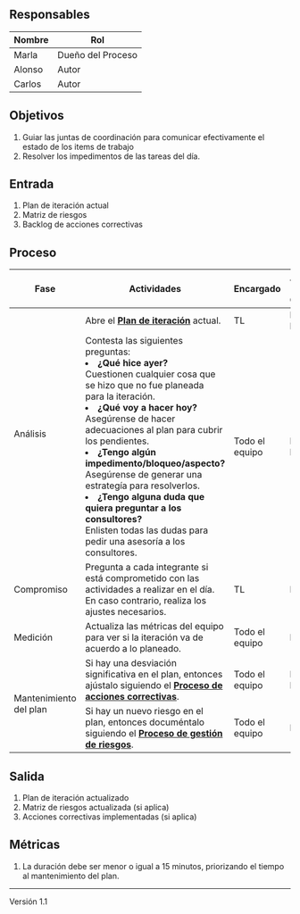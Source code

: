 ## Responsables
| Nombre    | Rol               |
| --------- | ----------------- |
| Marla     | Dueño del Proceso |
| Alonso    | Autor             |
| Carlos    |  Autor            |

## Objetivos
1. Guiar las juntas de coordinación para comunicar efectivamente el estado de los items de trabajo 
2. Resolver los impedimentos de las tareas del día.

## Entrada 
1. Plan de iteración actual
2. Matriz de riesgos
3. Backlog de acciones correctivas

## Proceso
<table>
  <thead>
    <tr>
      <th>Fase</th>
      <th>Actividades</th>
      <th>Encargado</th>
      <th>Áreas del CMMI</th>
    </tr>
  </thead>
  <tbody>
    <tr>
      <td rowspan="2">Análisis</td>
      <td>Abre el <strong><a href="https://docs.google.com/spreadsheets/d/10jles4oKMwJUHPutNXLaHZ7kg8zFZ9TdrAVAJlUmjfU/edit#gid=753031204">Plan de iteración</a></strong> actual.</td>
      <td>TL</td>
      <td>PP, PMC</td>
    </tr>
    <tr>
      <td>
          Contesta las siguientes preguntas: 
          </br>
          <li><b>¿Qué hice ayer?</b></li>
          Cuestionen cualquier cosa que se hizo que no fue planeada para la iteración. 
          </br>
          <li><b>¿Qué voy a hacer hoy? </b></li>
          Asegúrense de hacer adecuaciones al plan para cubrir los pendientes.
          </br>
          <li><b>¿Tengo algún impedimento/bloqueo/aspecto?</b></li>
          Asegúrense de generar una estrategía para resolverlos.
          </br>
          <li><b>¿Tengo alguna duda que quiera preguntar a los consultores?</b></li>
          Enlisten todas las dudas para pedir una asesoría a los consultores.
      </td>
      <td>Todo el equipo</td>
      <td>PP, PMC</td>
    </tr>
    <tr>
      <td>Compromiso</td>
      <td>Pregunta a cada integrante si está comprometido con las actividades a realizar en el día. En caso contrario, realiza los ajustes necesarios.</td>
      <td>TL</td>
      <td>REQM</td>
    </tr>
    <tr>
      <td>Medición</td>
      <td>Actualiza las métricas del equipo para ver si la iteración va de acuerdo a lo planeado.</td>
      <td>Todo el equipo</td>
      <td>MA</td>
    </tr>
    <tr>
      <td rowspan="2">Mantenimiento del plan</td>
      <td>Si hay una desviación significativa en el plan, entonces ajústalo siguiendo el <strong><a href="https://github.com/novaDepto/Nova/wiki/Proceso-de-acciones-correctivas">Proceso de acciones correctivas</a></strong>.</td>
      <td>Todo el equipo</td>
      <td>PP, PMC</td>
    </tr>
    <tr>
      <td>Si hay un nuevo riesgo en el plan, entonces documéntalo siguiendo el <strong><a href="https://github.com/novaDepto/Nova/wiki/Proceso-de-gesti%C3%B3n-de-riesgos">Proceso de gestión de riesgos</a></strong>.</td>
      <td>Todo el equipo</td>
      <td>RSKM</td>
    </tr>
    </tbody>
</table>

## Salida
1. Plan de iteración actualizado
2. Matriz de riesgos actualizada (si aplica)
3. Acciones correctivas implementadas (si aplica)

## Métricas
1. La duración debe ser menor o igual a 15 minutos, priorizando el tiempo al mantenimiento del plan.

***
Versión 1.1
